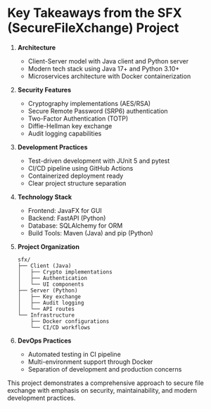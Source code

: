 # Key Takeaways from the SFX (SecureFileXchange) Project

1. **Architecture**
   - Client-Server model with Java client and Python server
   - Modern tech stack using Java 17+ and Python 3.10+
   - Microservices architecture with Docker containerization

2. **Security Features**
   - Cryptography implementations (AES/RSA)
   - Secure Remote Password (SRP6) authentication
   - Two-Factor Authentication (TOTP)
   - Diffie-Hellman key exchange
   - Audit logging capabilities

3. **Development Practices**
   - Test-driven development with JUnit 5 and pytest
   - CI/CD pipeline using GitHub Actions
   - Containerized deployment ready
   - Clear project structure separation

4. **Technology Stack**
   - Frontend: JavaFX for GUI
   - Backend: FastAPI (Python)
   - Database: SQLAlchemy for ORM
   - Build Tools: Maven (Java) and pip (Python)

5. **Project Organization**
   ```
   sfx/
   ├── Client (Java)
   │   ├── Crypto implementations
   │   ├── Authentication
   │   └── UI components
   ├── Server (Python)
   │   ├── Key exchange
   │   ├── Audit logging
   │   └── API routes
   └── Infrastructure
       ├── Docker configurations
       └── CI/CD workflows
   ```

6. **DevOps Practices**
   - Automated testing in CI pipeline
   - Multi-environment support through Docker
   - Separation of development and production concerns

This project demonstrates a comprehensive approach to secure file exchange with emphasis on security, maintainability, and modern development practices.